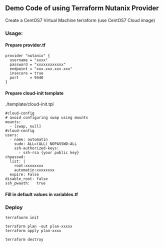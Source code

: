 
## Demo Code of using Terraform Nutanix Provider

Create a CentOS7 Virtual Machine terraform (use CentOS7 Cloud image)

### Usage:

#### Prepare provider.tf

```
provider "nutanix" {
  username = "xxxx"
  password = "xxxxxxxxxxxx"
  endpoint = "xxx.xxx.xxx.xxx"
  insecure = true
  port     = 9440
}
```
#### Prepare cloud-init template

./template/cloud-init.tpl
```
#cloud-config
# avoid configuring swap using mounts
mounts:
  - [swap, null]
#cloud-config
users:
  - name: automatin
    sudo: ALL=(ALL) NOPASSWD:ALL
    ssh-authorized-keys:
      - ssh-rsa {your public key}
chpasswd:
  list: |
    root:xxxxxxxx
    automatin:xxxxxxxx
  expire: False
disable_root: false
ssh_pwauth:   true
```

#### Fill in default values in variables.tf

### Deploy
```
terrafoorm init

terraform plan -out plan-xxxxx
terraform apply plan-xxxx

terraform destroy
```